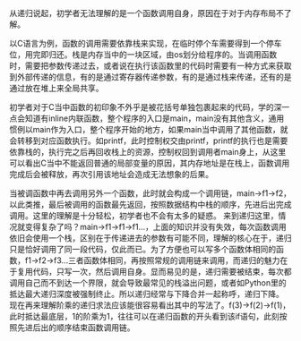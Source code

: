 从递归说起，初学者无法理解的是一个函数调用自身，原因在于对于内存布局不了解。

以C语言为例，函数的调用需要依靠栈来实现，在临时停个车需要得到一个停车位，用完即归还。栈是内存当中的一块区域，由os划分给程序的。当调用函数时，需要把参数传递过去，或者说在执行该函数里的代码时需要有一种方式来获取到外部传递的信息，有的是通过寄存器传递参数，有的是通过栈来传递，还有的是通过放在堆上来全局共享。

初学者对于C当中函数的初印象不外乎是被花括号单独包裹起来的代码，学的深一点会知道有inline内联函数，整个程序的入口是main，main没有其他含义，通用惯例以main作为入口，整个程序开始的地方，如果main当中调用了其他函数，就会转移到对应函数执行。如printf，此时控制权交由printf，printf的执行也是需要依靠栈的，执行完之后再回收栈上的资源，控制权回到调用者main身上，从这里可以看出C当中不能返回普通的局部变量的原因，其内存地址是在栈上，函数调用完成后会被释放，再次引用该地址会造成无法想象的后果。

当被调函数中再去调用另外一个函数，此时就会构成一个调用链，main->f1->f2，以此类推，最后被调用的函数最先返回，按照数据结构中栈的顺序，先进后出完成调用。这里的理解是十分轻松，初学者也不会有太多的疑惑。
来到递归这里，情况就变得复杂了吗？main->f1->f1->f1...，上面的知识并没有失效，每次函数调用依旧会使用一个栈，区别在于传递进去的参数有可能不同，理解的核心在于，递归只是恰好调用了同一段代码，仅此而已。为了方便也可以写多个函数体相同的函数，f1->f2->f3...三者函数体相同，再按照常规的调用链来调用，而递归的魅力在于复用代码，只写一次，然后调用自身。显而易见的是，递归需要被结束，每次都调用自己而不到达一个界限，就会导致最常见的栈溢出问题，或者如Python里的抵达最大递归深度被强制终止。所以递归经常与下降合并一起称呼，递归下降。
现在再来理解阶乘的递归求法应该能很容易看出其中的写法了。f(3)->f(2)->f(1)，此时抵达最底层，1的阶乘为1，往往可以在递归函数的开头看到该if语句，此刻按照先进后出的顺序结束函数调用链。


